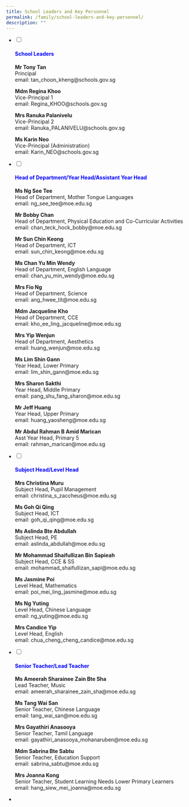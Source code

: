 ```yaml
---
title: School Leaders and Key Personnel
permalink: /family/school-leaders-and-key-personnel/
description: ""
---
```

<ul class="jekyllcodex_accordion">
<li>
<input id="accordion1" type="checkbox">
<label for="accordion1"><h4 style="color:Blue">School Leaders</h4></label>
<div>
<p><strong>Mr Tony Tan</strong>
<br>Principal
<br>email: tan_choon_kheng@schools.gov.sg</p>

<p><strong>Mdm Regina Khoo</strong>
<br>Vice-Principal 1
<br>email: Regina_KHOO@schools.gov.sg</p>

<p><strong>Mrs Ranuka Palanivelu</strong>
<br>Vice-Principal 2
<br>email: Ranuka_PALANIVELU@schools.gov.sg</p>

<p><strong>Ms Karin Neo</strong>
<br>Vice-Principal (Administration)
<br>email: Karin_NEO@schools.gov.sg</p>
</div>
</li><li>
	
<input id="accordion2" type="checkbox">
<label for="accordion2"><h4 style="color:Blue">Head of Department/Year Head/Assistant Year Head</h4></label>
<div>
<p><strong>Ms Ng See Tee</strong>
<br>Head of Department, Mother Tongue Languages
<br>email: ng_see_tee@moe.edu.sg</p>

<p><strong>Mr Bobby Chan</strong>
<br>Head of Department, Physical Education and Co-Curricular Activities
<br>email: chan_teck_hock_bobby@moe.edu.sg</p>

<p><strong>Mr Sun Chin Keong</strong>
<br>Head of Department, ICT
<br>email: sun_chin_keong@moe.edu.sg</p>

<p><strong>Ms Chan Yu Min Wendy</strong>
<br>Head of Department, English Language
<br>email: chan_yu_min_wendy@moe.edu.sg</p>

<p><strong>Mrs Fio Ng</strong>
<br>Head of Department, Science
<br>email: ang_hwee_tit@moe.edu.sg</p>

<p><strong>Mdm Jacqueline Kho</strong>
<br>Head of Department, CCE
<br>email: kho_ee_ling_jacqueline@moe.edu.sg</p>

<p><strong>Mrs Yip Wenjun</strong>
<br>Head of Department, Aesthetics
<br>email: huang_wenjun@moe.edu.sg</p>

<p><strong>Ms Lim Shin Gann</strong>
<br>Year Head, Lower Primary
<br>email: lim_shin_gann@moe.edu.sg</p>

<p><strong>Mrs Sharon Sakthi</strong>
<br>Year Head, Middle Primary
<br>email: pang_shu_fang_sharon@moe.edu.sg</p>

<p><strong>Mr Jeff Huang</strong>
<br>Year Head, Upper Primary
<br>email: huang_yaosheng@moe.edu.sg</p>

<p><strong>Mr Abdul Rahman B Amid Marican</strong>
<br>Asst Year Head, Primary 5
<br>email: rahman_marican@moe.edu.sg</p>

</div>
</li><li>

<input id="accordion3" type="checkbox">
<label for="accordion3"><h4 style="color:Blue">Subject Head/Level Head</h4></label>
<div>
<p><strong>Mrs Christina Muru</strong>
<br>Subject Head, Pupil Management
<br>email: christina_s_zaccheus@moe.edu.sg</p>

<p><strong>Ms Goh Qi Qing</strong>
<br>Subject Head, ICT
<br>email: goh_qi_qing@moe.edu.sg</p>

<p><strong>Ms Aslinda Bte Abdullah</strong>
<br>Subject Head, PE
<br>email: aslinda_abdullah@moe.edu.sg</p>

<p><strong>Mr Mohammad Shaifullizan Bin Sapieah</strong>
<br>Subject Head, CCE & SS
<br>email: mohammad_shaifullizan_sapi@moe.edu.sg</p>

<p><strong>Ms Jasmine Poi</strong>
<br>Level Head, Mathematics
<br>email: poi_mei_ling_jasmine@moe.edu.sg</p>

<p><strong>Ms Ng Yuting</strong>
<br>Level Head, Chinese Language
<br>email: ng_yuting@moe.edu.sg</p>

<p><strong>Mrs Candice Yip</strong>
<br>Level Head, English
<br>email: chua_cheng_cheng_candice@moe.edu.sg</p>

</div>
</li><li>

<input id="accordion4" type="checkbox">
<label for="accordion4"><h4 style="color:Blue">Senior Teacher/Lead Teacher</h4></label>
<div>
<p><strong>Ms Ameerah Sharainee Zain Bte Sha</strong>
<br>Lead Teacher, Music
<br>email: ameerah_sharainee_zain_sha@moe.edu.sg</p>

<p><strong>Ms Tang Wai San</strong>
<br>Senior Teacher, Chinese Language
<br>email: tang_wai_san@moe.edu.sg</p>

<p><strong>Mrs Gayathiri Anasooya</strong>
<br>Senior Teacher, Tamil Language
<br>email: gayathiri_anasooya_mohanaruben@moe.edu.sg</p>

<p><strong>Mdm Sabrina Bte Sabtu</strong>
<br>Senior Teacher, Education Support
<br>email: sabrina_sabtu@moe.edu.sg</p>

<p><strong>Mrs Joanna Kong</strong>
<br>Senior Teacher, Student Learning Needs Lower Primary Learners
<br>email: hang_siew_mei_joanna@moe.edu.sg</p>
</div>
</li><li>